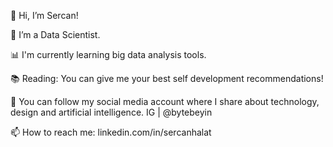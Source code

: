   👋 Hi, I’m Sercan!

  👀 I’m a Data Scientist.
  
  📊 I'm currently learning big data analysis tools.
  
  📚 Reading: You can give me your best self development recommendations!

  📱 You can follow my social media account where I share about technology, design and artificial intelligence. 
     IG | @bytebeyin
  
  📫 How to reach me: linkedin.com/in/sercanhalat
<!---
nullinverba/nullinverba is a ✨ special ✨ repository because its `README.md` (this file) appears on your GitHub profile.
You can click the Preview link to take a look at your changes.
--->
